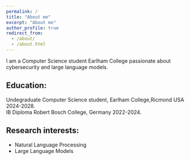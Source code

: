 ```yaml
---
permalink: /
title: "About me"
excerpt: "About me"
author_profile: true
redirect_from: 
  - /about/
  - /about.html
---
```


I am a Computer Science student Earlham College passionate about cybersecurity and large language models</a>.

<h2>Education:</h2>
Undegraduate Computer Science student, Earlham College,Ricmond USA 2024-2028. <br>
IB Diploma Robert Bosch College, Germany 2022-2024.

<h2>Research interests:</h2>
<ul>
  <li>Natural Language Processing</li>
  <li>Large Language Models</li>
</ul>
